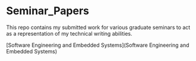 # Seminar_Papers
This repo contains my submitted work for various graduate seminars to act as a representation of my technical writing abilities.

[Software Engineering and Embedded Systems](Software Engineering and Embedded Systems)

